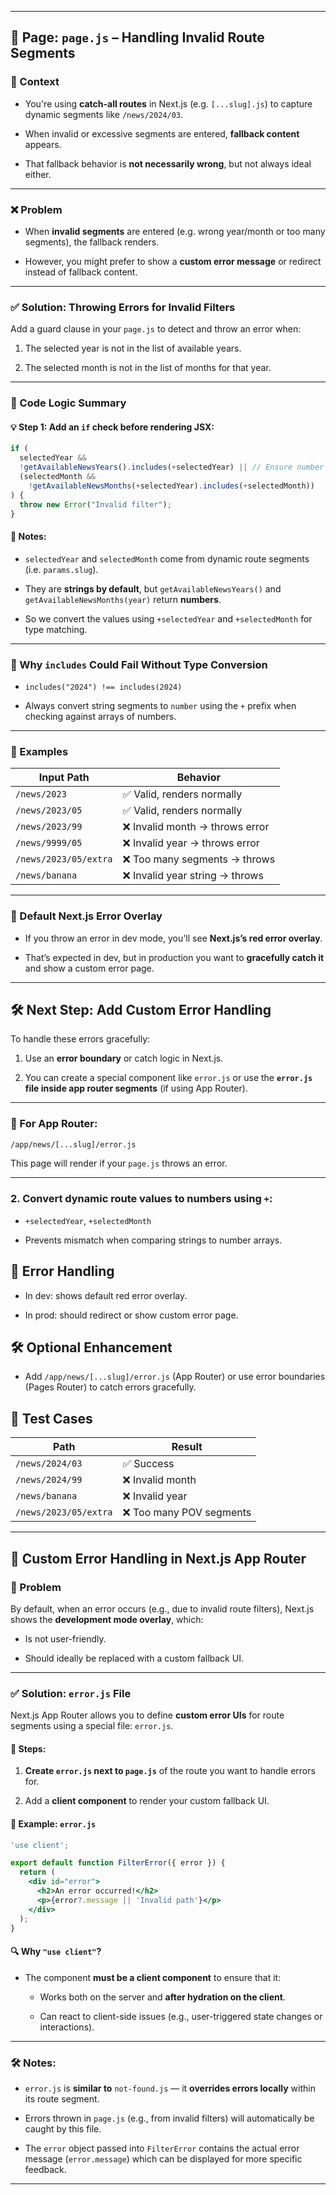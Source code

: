 

---

## 📄 Page: `page.js` – Handling Invalid Route Segments

### 🧩 Context

- You're using **catch-all routes** in Next.js (e.g. `[...slug].js`) to capture dynamic segments like `/news/2024/03`.
    
- When invalid or excessive segments are entered, **fallback content** appears.
    
- That fallback behavior is **not necessarily wrong**, but not always ideal either.
    

---

### ❌ Problem

- When **invalid segments** are entered (e.g. wrong year/month or too many segments), the fallback renders.
    
- However, you might prefer to show a **custom error message** or redirect instead of fallback content.
    

---

### ✅ Solution: Throwing Errors for Invalid Filters

Add a guard clause in your `page.js` to detect and throw an error when:

1. The selected year is not in the list of available years.
    
2. The selected month is not in the list of months for that year.
    

---

### 📌 Code Logic Summary

#### 💡 Step 1: Add an `if` check before rendering JSX:

```js
if (
  selectedYear &&
  !getAvailableNewsYears().includes(+selectedYear) || // Ensure number type
  (selectedMonth &&
    !getAvailableNewsMonths(+selectedYear).includes(+selectedMonth))
) {
  throw new Error("Invalid filter");
}
```

#### 🧠 Notes:

- `selectedYear` and `selectedMonth` come from dynamic route segments (i.e. `params.slug`).
    
- They are **strings by default**, but `getAvailableNewsYears()` and `getAvailableNewsMonths(year)` return **numbers**.
    
- So we convert the values using `+selectedYear` and `+selectedMonth` for type matching.
    

---

### 📎 Why `includes` Could Fail Without Type Conversion

- `includes("2024") !== includes(2024)`
    
- Always convert string segments to `number` using the `+` prefix when checking against arrays of numbers.
    

---

### 🧪 Examples

|Input Path|Behavior|
|---|---|
|`/news/2023`|✅ Valid, renders normally|
|`/news/2023/05`|✅ Valid, renders normally|
|`/news/2023/99`|❌ Invalid month → throws error|
|`/news/9999/05`|❌ Invalid year → throws error|
|`/news/2023/05/extra`|❌ Too many segments → throws|
|`/news/banana`|❌ Invalid year string → throws|

---

### 🛑 Default Next.js Error Overlay

- If you throw an error in dev mode, you'll see **Next.js’s red error overlay**.
    
- That’s expected in dev, but in production you want to **gracefully catch it** and show a custom error page.
    

---

## 🛠️ Next Step: Add Custom Error Handling

To handle these errors gracefully:

1. Use an **error boundary** or catch logic in Next.js.
    
2. You can create a special component like `error.js` or use the **`error.js` file inside app router segments** (if using App Router).
    

---

### 📁 For App Router:

```txt
/app/news/[...slug]/error.js
```

This page will render if your `page.js` throws an error.

---

### 2. Convert dynamic route values to numbers using `+`:

- `+selectedYear`, `+selectedMonth`
    
- Prevents mismatch when comparing strings to number arrays.
    

## 🚨 Error Handling

- In dev: shows default red error overlay.
    
- In prod: should redirect or show custom error page.
    

## 🛠️ Optional Enhancement

- Add `/app/news/[...slug]/error.js` (App Router) or use error boundaries (Pages Router) to catch errors gracefully.
    

## 🧪 Test Cases

|Path|Result|
|---|---|
|`/news/2024/03`|✅ Success|
|`/news/2024/99`|❌ Invalid month|
|`/news/banana`|❌ Invalid year|
|`/news/2023/05/extra`|❌ Too many POV segments|


---

## 🧠 Custom Error Handling in Next.js App Router

### 📍 Problem

By default, when an error occurs (e.g., due to invalid route filters), Next.js shows the **development mode overlay**, which:

- Is not user-friendly.
    
- Should ideally be replaced with a custom fallback UI.
    

---

### ✅ Solution: `error.js` File

Next.js App Router allows you to define **custom error UIs** for route segments using a special file: `error.js`.

#### 🔧 Steps:

1. **Create `error.js` next to `page.js`** of the route you want to handle errors for.
    
2. Add a **client component** to render your custom fallback UI.
    

#### 🧩 Example: `error.js`

```jsx
'use client';

export default function FilterError({ error }) {
  return (
    <div id="error">
      <h2>An error occurred!</h2>
      <p>{error?.message || 'Invalid path'}</p>
    </div>
  );
}
```

#### 🔍 Why `"use client"`?

- The component **must be a client component** to ensure that it:
    
    - Works both on the server and **after hydration on the client**.
        
    - Can react to client-side issues (e.g., user-triggered state changes or interactions).
        

---

### 🛠️ Notes:

- `error.js` is **similar to** `not-found.js` — it **overrides errors locally** within its route segment.
    
- Errors thrown in `page.js` (e.g., from invalid filters) will automatically be caught by this file.
    
- The `error` object passed into `FilterError` contains the actual error message (`error.message`) which can be displayed for more specific feedback.
    

---



